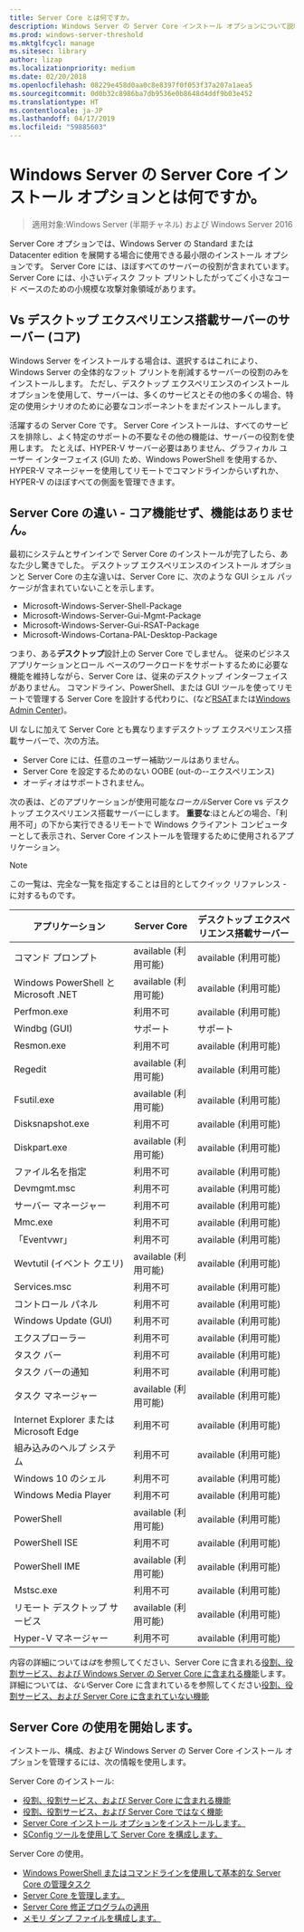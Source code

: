 ```yaml
---
title: Server Core とは何ですか。
description: Windows Server の Server Core インストール オプションについて説明します
ms.prod: windows-server-threshold
ms.mktglfcycl: manage
ms.sitesec: library
author: lizap
ms.localizationpriority: medium
ms.date: 02/20/2018
ms.openlocfilehash: 08229e458d0aa0c8e8397f0f053f37a207a1aea5
ms.sourcegitcommit: 0d0b32c8986ba7db9536e0b8648d4ddf9b03e452
ms.translationtype: HT
ms.contentlocale: ja-JP
ms.lasthandoff: 04/17/2019
ms.locfileid: "59885603"
---
```

# <a name="what-is-the-server-core-installation-option-in-windows-server"></a>Windows Server の Server Core インストール オプションとは何ですか。

> 適用対象:Windows Server (半期チャネル) および Windows Server 2016

Server Core オプションでは、Windows Server の Standard または Datacenter edition を展開する場合に使用できる最小限のインストール オプションです。 Server Core には、ほぼすべてのサーバーの役割が含まれています。 Server Core には、小さいディスク フット プリントしたがってごく小さなコード ベースのための小規模な攻撃対象領域があります。 

## <a name="server-core-vs-server-with-desktop-experience"></a>Vs デスクトップ エクスペリエンス搭載サーバーのサーバー (コア) 
Windows Server をインストールする場合は、選択するはこれにより、Windows Server の全体的なフット プリントを削減するサーバーの役割のみをインストールします。 ただし、デスクトップ エクスペリエンスのインストール オプションを使用して、サーバーは、多くのサービスとその他の多くの場合、特定の使用シナリオのために必要なコンポーネントをまだインストールします。 

活躍するの Server Core です。 Server Core インストールは、すべてのサービスを排除し、よく特定のサポートの不要なその他の機能は、サーバーの役割を使用します。 たとえば、HYPER-V サーバー必要はありません、グラフィカル ユーザー インターフェイス (GUI) ため、Windows PowerShell を使用するか、HYPER-V マネージャーを使用してリモートでコマンドラインからいずれか、HYPER-V のほぼすべての側面を管理できます。 

## <a name="the-server-core-difference---core-capabilities-without-the-frills"></a>Server Core の違い - コア機能せず、機能はありません。
最初にシステムとサインインで Server Core のインストールが完了したら、あなた少し驚きでした。 デスクトップ エクスペリエンスのインストール オプションと Server Core の主な違いは、Server Core に、次のような GUI シェル パッケージが含まれていないことを示します。

- Microsoft-Windows-Server-Shell-Package
- Microsoft-Windows-Server-Gui-Mgmt-Package
- Microsoft-Windows-Server-Gui-RSAT-Package
- Microsoft-Windows-Cortana-PAL-Desktop-Package

つまり、ある**デスクトップ**設計上の Server Core でしません。 従来のビジネス アプリケーションとロール ベースのワークロードをサポートするために必要な機能を維持しながら、Server Core は、従来のデスクトップ インターフェイスがありません。 コマンドライン、PowerShell、または GUI ツールを使ってリモートで管理する Server Core を設計する代わりに、(など[RSAT](../../remote/remote-server-administration-tools.md)または[Windows Admin Center](../../manage/windows-admin-center/overview.md))。

UI なしに加えて Server Core とも異なりますデスクトップ エクスペリエンス搭載サーバーで、次の方法。

- Server Core には、任意のユーザー補助ツールはありません。
- Server Core を設定するためのない OOBE (out-の--エクスペリエンス)
- オーディオはサポートされません。

次の表は、どのアプリケーションが使用可能な*ローカル*Server Core vs デスクトップ エクスペリエンス搭載サーバーにします。 **重要な**:ほとんどの場合、「利用不可」の下から実行できるリモートで Windows クライアント コンピューターとして表示され、Server Core インストールを管理するために使用されるアプリケーション。

> [!NOTE]
> この一覧は、完全な一覧を指定することは目的としてクイック リファレンス - に対するものです。


| アプリケーション                     | Server Core     | デスクトップ エクスペリエンス搭載サーバー |
|------------------------------------|-----------------|--------------------------------|
| コマンド プロンプト                     | available (利用可能)       | available (利用可能)                      |
| Windows PowerShell と Microsoft .NET | available (利用可能)       | available (利用可能)                      |
| Perfmon.exe                        | 利用不可  | available (利用可能)                      |
| Windbg (GUI)                         | サポート       | サポート                      |
| Resmon.exe                         | 利用不可   | available (利用可能)                      |
| Regedit                            | available (利用可能)       | available (利用可能)                      |
| Fsutil.exe                         | available (利用可能)       | available (利用可能)                      |
| Disksnapshot.exe                   | 利用不可   | available (利用可能)                      |
| Diskpart.exe                       | available (利用可能)       | available (利用可能)                      |
| ファイル名を指定                       | 利用不可   | available (利用可能)                      |
| Devmgmt.msc                        | 利用不可   | available (利用可能)                      |
| サーバー マネージャー                     | 利用不可  | available (利用可能)                      |
| Mmc.exe                            | 利用不可   | available (利用可能)                      |
| 「Eventvwr」                           | 利用不可  | available (利用可能)                      |
| Wevtutil (イベント クエリ)           | available (利用可能)       | available (利用可能)                      |
| Services.msc                       | 利用不可   | available (利用可能)                      |
| コントロール パネル                      | 利用不可   | available (利用可能)                      |
| Windows Update (GUI)                 | 利用不可 | available (利用可能)                      |
| エクスプローラー                   | 利用不可   | available (利用可能)                      |
| タスク バー                            | 利用不可   | available (利用可能)                      |
| タスク バーの通知              | 利用不可   | available (利用可能)                      |
| タスク マネージャー                            | available (利用可能)       | available (利用可能)                      |
| Internet Explorer または Microsoft Edge          | 利用不可   | available (利用可能)                      |
| 組み込みのヘルプ システム               | 利用不可   | available (利用可能)                      |
| Windows 10 のシェル                   | 利用不可   | available (利用可能)                      |
| Windows Media Player               | 利用不可   | available (利用可能)                      |
| PowerShell                         | available (利用可能)       | available (利用可能)                      |
| PowerShell ISE                     | 利用不可   | available (利用可能)                      |
| PowerShell IME                     | available (利用可能)       | available (利用可能)                      |
| Mstsc.exe                          | 利用不可   | available (利用可能)                      |
| リモート デスクトップ サービス            | available (利用可能)       | available (利用可能)                      |
| Hyper-V マネージャー                    | 利用不可  | available (利用可能)                      |


内容の詳細については*は*を参照してください、Server Core に含まれる[役割、役割サービス、および Windows Server の Server Core に含まれる機能](server-core-roles-and-services.md)します。 詳細については、*ない*Server Core に含まれているを参照してください[役割、役割サービス、および Server Core に含まれていない機能](server-core-removed-roles.md)

## <a name="get-started-using-server-core"></a>Server Core の使用を開始します。
インストール、構成、および Windows Server の Server Core インストール オプションを管理するには、次の情報を使用します。

Server Core のインストール: 
- [役割、役割サービス、および Server Core に含まれる機能](server-core-roles-and-services.md)
- [役割、役割サービス、および Server Core ではなく機能](server-core-removed-roles.md)
- [Server Core インストール オプションをインストールします。](../../get-started/getting-started-with-server-core.md)
- [SConfig ツールを使用して Server Core を構成します。](../../get-started/sconfig-on-ws2016.md)

Server Core の使用。
- [Windows PowerShell またはコマンドラインを使用して基本的な Server Core の管理タスク](server-core-administer.md)
- [Server Core を管理します。](server-core-manage.md)
- [Server Core 修正プログラムの適用](server-core-servicing.md)
- [メモリ ダンプ ファイルを構成します。](server-core-memory-dump.md)